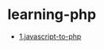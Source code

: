# learning-php

* [1.javascript-to-php](https://carolineschevers.github.io/learning-php/javascript-to-php/index.php) 
